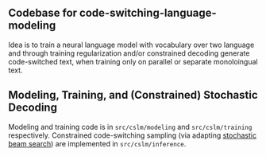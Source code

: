 ## Codebase for code-switching-language-modeling

Idea is to train a neural language model with vocabulary over two language and through training regularization and/or constrained decoding generate code-switched text, when training only on parallel or separate monoloingual text.

## Modeling, Training, and (Constrained) Stochastic Decoding

Modeling and training code is in `src/cslm/modeling` and `src/cslm/training` respectively. Constrained code-switching sampling (via adapting [stochastic beam search](https://arxiv.org/abs/1903.06059)) are implemented in `src/cslm/inference`.
